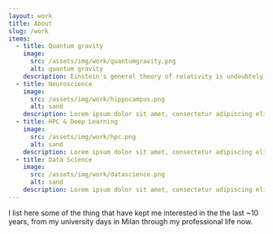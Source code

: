 ```yaml
---
layout: work
title: About
slug: /work
items:
  - title: Quantum gravity
    image:
      src: /assets/img/work/quantumgravity.png
      alt: quantum gravity
    description: Einstein's general theory of relativity is undoubtely one of the gratest intellectual endeavours in human history and it's incredibly beatiful. .
  - title: Neuroscience
    image:
      src: /assets/img/work/hippocampus.png
      alt: sand
    description: Lorem ipsum dolor sit amet, consectetur adipiscing elit, sed do eiusmod tempor incididunt ut labore et dolore magna aliqua. Ut enim ad minim veniam, quis nostrud exercitation ullamco laboris nisi ut aliquip ex ea commodo consequat. Duis aute irure dolor in reprehenderit in voluptate velit esse cillum dolore eu fugiat nulla pariatur.
  - title: HPC & Deep Learning
    image:
      src: /assets/img/work/hpc.png
      alt: sand
    description: Lorem ipsum dolor sit amet, consectetur adipiscing elit, sed do eiusmod tempor incididunt ut labore et dolore magna aliqua. Ut enim ad minim veniam, quis nostrud exercitation ullamco laboris nisi ut aliquip ex ea commodo consequat. Duis aute irure dolor in reprehenderit in voluptate velit esse cillum dolore eu fugiat nulla pariatur.
  - title: Data Science
    image:
      src: /assets/img/work/datascience.png
      alt: sand
    description: Lorem ipsum dolor sit amet, consectetur adipiscing elit, sed do eiusmod tempor incididunt ut labore et dolore magna aliqua. Ut enim ad minim veniam, quis nostrud exercitation ullamco laboris nisi ut aliquip ex ea commodo consequat. Duis aute irure dolor in reprehenderit in voluptate velit esse cillum dolore eu fugiat nulla pariatur.
---
```


I list here some of the thing that have kept me interested in the the last ~10 years, from my university days in Milan through my professional life now. 
<br />
<br />
